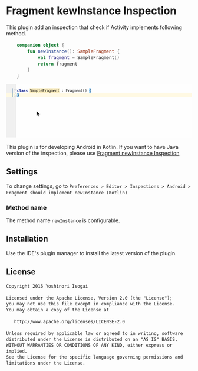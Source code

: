 # Fragment kewInstance Inspection

This plugin add an inspection that check if Activity implements following method.

```kotlin
    companion object {
        fun newInstance(): SampleFragment {
            val fragment = SampleFragment()
            return fragment
        }
    }
```

![screenshot](website/images/kew.gif)

This plugin is for developing Android in Kotlin. If you want to have Java version of the inspection, please use [Fragment newInstance Inspection](https://plugins.jetbrains.com/plugin/7916?pr=)

## Settings

To change settings, go to `Preferences > Editor > Inspections > Android > Fragment should implement newInstance (Kotlin)`

### Method name

The method name `newInstance` is configurable.

## Installation

Use the IDE's plugin manager to install the latest version of the plugin.


## License

```
Copyright 2016 Yoshinori Isogai

Licensed under the Apache License, Version 2.0 (the "License");
you may not use this file except in compliance with the License.
You may obtain a copy of the License at

   http://www.apache.org/licenses/LICENSE-2.0

Unless required by applicable law or agreed to in writing, software
distributed under the License is distributed on an "AS IS" BASIS,
WITHOUT WARRANTIES OR CONDITIONS OF ANY KIND, either express or implied.
See the License for the specific language governing permissions and
limitations under the License.
```
